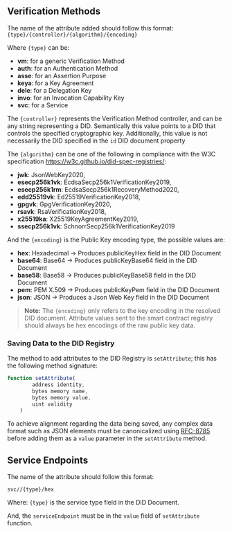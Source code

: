 ## Verification Methods

The name of the attribute added should follow this format:
`{type}/{controller}/{algorithm}/{encoding}`

Where `{type}` can be:

- **vm**: for a generic Verification Method
- **auth**: for an Authentication Method
- **asse**: for an Assertion Purpose
- **keya**: for a Key Agreement
- **dele**: for a Delegation Key
- **invo**: for an Invocation Capability Key
- **svc**: for a Service

The `{controller}` represents the Verification Method controller, and can be any string representing a DID. Semantically this value points to a DID that controls the specified cryptographic key. Additionally, this value is not necessarily the DID specified in the `id` DID document property

The `{algorithm}` can be one of the following in compliance with the W3C specification https://w3c.github.io/did-spec-registries/:

- **jwk**: JsonWebKey2020,
- **esecp256k1vk**: EcdsaSecp256k1VerificationKey2019,
- **esecp256k1rm**: EcdsaSecp256k1RecoveryMethod2020,
- **edd25519vk**: Ed25519VerificationKey2018,
- **gpgvk**: GpgVerificationKey2020,
- **rsavk**: RsaVerificationKey2018,
- **x25519ka**: X25519KeyAgreementKey2019,
- **ssecp256k1vk**: SchnorrSecp256k1VerificationKey2019

And the `{encoding}` is the Public Key encoding type, the possible values are:

- **hex**: Hexadecimal -> Produces publicKeyHex field in the DID Document
- **base64**: Base64 -> Produces publicKeyBase64 field in the DID Document
- **base58**: Base58 -> Produces publicKeyBase58 field in the DID Document
- **pem**: PEM X.509 -> Produces publicKeyPem field in the DID Document
- **json**: JSON -> Produces a Json Web Key field in the DID Document

> **Note:** The `{encoding}` only refers to the key encoding in the resolved DID document.
> Attribute values sent to the smart contract registry should always be hex encodings of the raw public key data.

### Saving Data to the DID Registry

The method to add attributes to the DID Registry is `setAttribute`; this has the following method signature:

```js
function setAttribute(
        address identity,
        bytes memory name,
        bytes memory value,
        uint validity
    )
```

To achieve alignment regarding the data being saved, any complex data format such as JSON elements must be canonicalized using [RFC-8785](https://datatracker.ietf.org/doc/html/rfc8785) before adding them as a `value` parameter in the `setAttribute` method.

## Service Endpoints

The name of the attribute should follow this format:

`svc//{type}/hex`

Where: `{type}` is the service type field in the DID Document.

And, the `serviceEndpoint` must be in the `value` field of `setAttribute` function.
